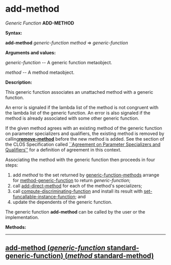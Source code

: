 add-method
==========

*Generic Function* **ADD-METHOD**

**Syntax:**

**add-method** *generic-function* *method* => *generic-function*

**Arguments and values:**

*generic-function* -- A generic function metaobject.

*method* -- A method metaobject.

**Description:**

This generic function associates an unattached method with a generic function.

An error is signaled if the lambda list of the method is not congruent with the lambda list of the generic function. An error is also signaled if the method is already associated with some other generic function.

If the given method agrees with an existing method of the generic function on parameter specializers and qualifiers, the existing method is removed by calling[**remove-method**](/meta-object-protocol/remove-method) before the new method is added. See the section of the CLOS Specification called [``Agreement on Parameter Specializers and Qualifiers''](http://www.cs.cmu.edu/Groups/AI/html/cltl/clm/node280.md#SECTION003216300000000000000) for a definition of agreement in this context.

Associating the method with the generic function then proceeds in four steps:

1.  add *method* to the set returned by [generic-function-methods](/meta-object-protocol/generic-function-methods) arrange for [method-generic-function](/meta-object-protocol/method-generic-function) to return *generic-function*;
2.  call [add-direct-method](/meta-object-protocol/add-direct-method) for each of the method's specializers;
3.  call [compute-discriminating-function](/meta-object-protocol/compute-discriminating-function) and install its result with [set-funcallable-instance-function](/meta-object-protocol/set-funcallable-instance-function); and
4.  update the dependents of the generic function.

The generic function **add-method** can be called by the user or the implementation.

**Methods:**

  -----------------------------------------------------------------------------------------------------------------------------------------------------
  [**add-method** (*generic-function* standard-generic-function) (*method* standard-method)](/meta-object-protocol/add-method-standard-generic-function-standard-method)
  -----------------------------------------------------------------------------------------------------------------------------------------------------


